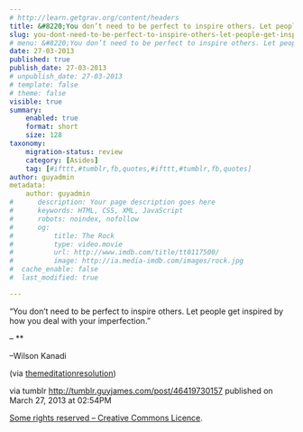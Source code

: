 ```yaml
---
# http://learn.getgrav.org/content/headers
title: &#8220;You don’t need to be perfect to inspire others. Let people get inspired by how you deal with your&#8230;&#8221;
slug: you-dont-need-to-be-perfect-to-inspire-others-let-people-get-inspired-by-how-you-deal-with-your
# menu: &#8220;You don’t need to be perfect to inspire others. Let people get inspired by how you deal with your&#8230;&#8221;
date: 27-03-2013
published: true
publish_date: 27-03-2013
# unpublish_date: 27-03-2013
# template: false
# theme: false
visible: true
summary:
    enabled: true
    format: short
    size: 128
taxonomy:
    migration-status: review
    category: [Asides]
    tag: [#ifttt,#tumblr,fb,quotes,#ifttt,#tumblr,fb,quotes]
author: guyadmin
metadata:
    author: guyadmin
#      description: Your page description goes here
#      keywords: HTML, CSS, XML, JavaScript
#      robots: noindex, nofollow
#      og:
#          title: The Rock
#          type: video.movie
#          url: http://www.imdb.com/title/tt0117500/
#          image: http://ia.media-imdb.com/images/rock.jpg
#  cache_enable: false
#  last_modified: true

---
```


“You don’t need to be perfect to inspire others. Let people get inspired by how you deal with your imperfection.”

 – **

–Wilson Kanadi

(via [themeditationresolution](http://web.archive.org/web/20161014083253/http://themeditationresolution.tumblr.com:80/))

via tumblr http://tumblr.guyjames.com/post/46419730157 published on March 27, 2013 at 02:54PM

[Some rights reserved – Creative Commons Licence](https://creativecommons.org/licenses/by-nc/3.0/).